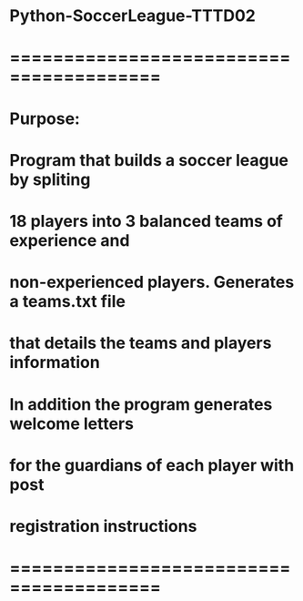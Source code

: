 # Python-SoccerLeague-TTTD02

# ========================================
# Purpose: 
# Program that builds a soccer league by spliting 
# 18 players into 3 balanced teams of experience and 
# non-experienced players. Generates a teams.txt file
# that details the teams and players information
# In addition the program generates welcome letters
# for the guardians of each player with post 
# registration instructions 
# ========================================
